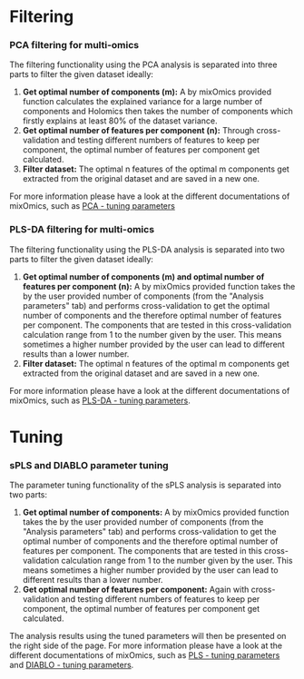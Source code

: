 # Filtering 

### PCA filtering for multi-omics
The filtering functionality using the PCA analysis is separated into three parts to filter the given dataset ideally:

<ol type="1">
  <li><b>Get optimal number of components (m):</b> A by mixOmics provided function calculates the explained variance for a large number of components and Holomics then takes the number of components which firstly explains at least 80% of the dataset variance.</li>
  <li><b>Get optimal number of features per component (n):</b> Through cross-validation and testing different numbers of features to keep per component, the optimal number of features per component get calculated.</li>
  <li><b>Filter dataset:</b> The optimal n features of the optimal m components get extracted from the original dataset and are saved in a new one.</li>
</ol>

For more information please have a look at the different documentations of mixOmics, such as <a class='mixOmics-link' href="https://mixomicsteam.github.io/Bookdown/pca.html#tuning-parameters" rel="noreferrer noopener" target="_blank">PCA - tuning parameters</a>

### PLS-DA filtering for multi-omics
The filtering functionality using the PLS-DA analysis is separated into two parts to filter the given dataset ideally:

<ol type="1">
  <li><b>Get optimal number of components (m) and optimal number of features per component (n):</b> A by mixOmics provided function takes the by the user provided number of components (from the "Analysis parameters" tab) and performs cross-validation to get the optimal number of components and the therefore optimal number of features per component. The components that are tested in this cross-validation calculation range from 1 to the number given by the user. This means sometimes a higher number provided by the user can lead to different results than a lower number.</li>
  <li><b>Filter dataset:</b> The optimal n features of the optimal m components get extracted from the original dataset and are saved in a new one.</li>
</ol>

For more information please have a look at the different documentations of mixOmics, such as <a class='mixOmics-link' href="https://mixomicsteam.github.io/Bookdown/plsda.html#tuning:sPLSDA" rel="noreferrer noopener" target="_blank">PLS-DA - tuning parameters</a>.
# Tuning 

### sPLS and DIABLO parameter tuning
The parameter tuning functionality of the sPLS analysis is separated into two parts:

<ol type="1">
  <li><b>Get optimal number of components:</b> A by mixOmics provided function takes the by the user provided number of components (from the "Analysis parameters" tab) and performs cross-validation to get the optimal number of components and the therefore optimal number of features per component. The components that are tested in this cross-validation calculation range from 1 to the number given by the user. This means sometimes a higher number provided by the user can lead to different results than a lower number. </li>
  <li><b>Get optimal number of features per component:</b> Again with cross-validation and testing different numbers of features to keep per component, the optimal number of features per component get calculated.</li>
</ol>

The analysis results using the tuned parameters will then be presented on the right side of the page.
For more information please have a look at the different documentations of mixOmics, such as <a class='mixOmics-link' href="https://mixomicsteam.github.io/Bookdown/pls.html#tuning:PLS" rel="noreferrer noopener" target="_blank">PLS - tuning parameters</a> and 
<a class='mixOmics-link' href="https://mixomicsteam.github.io/Bookdown/diablo.html#tuning-parameters-1" rel="noreferrer noopener" target="_blank">DIABLO - tuning parameters</a>.
